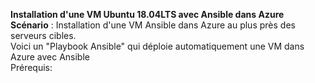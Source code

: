 **Installation d'une VM Ubuntu 18.04LTS avec Ansible dans Azure**<br/>
__Scénario__ : Installation d'une VM Ansible dans Azure au plus près des serveurs cibles.<br/>
Voici un "Playbook Ansible" qui déploie automatiquement une VM dans Azure avec Ansible<br/>
Prérequis:<br/>

